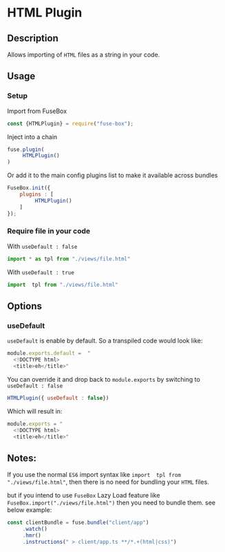 # HTML Plugin

## Description
Allows importing of `HTML` files as a string in your code.

## Usage

### Setup
Import from FuseBox

```js
const {HTMLPlugin} = require("fuse-box");
```

Inject into a chain

```js
fuse.plugin(
     HTMLPlugin()
)
```

Or add it to the main config plugins list to make it available across bundles

```js
FuseBox.init({
    plugins : [
         HTMLPlugin()
    ]
});
```

### Require file in your code
With `useDefault : false`

```js
import * as tpl from "./views/file.html"
```

With `useDefault : true`

```js
import  tpl from "./views/file.html"
```

## Options

### useDefault
`useDefault` is enable by default. So a transpiled code would look like:

```js
module.exports.default =  "
  <!DOCTYPE html>
  <title>eh</title>"
```

You can override it and drop back to `module.exports` by switching to `useDefault : false`

```js
HTMLPlugin({ useDefault : false})
```

Which will result in:

```js
module.exports = "
  <!DOCTYPE html>
  <title>eh</title>"
```

## Notes:
If you use the normal `ES6` import syntax  like `import  tpl from "./views/file.html"`, then there is no need for bundling your `HTML` files.

but if you intend to use `FuseBox` Lazy Load feature like `FuseBox.import("./views/file.html")` then you need to bundle them. see below example:

```js
const clientBundle = fuse.bundle("client/app")
     .watch()
     .hmr()
     .instructions(" > client/app.ts **/*.+(html|css)")
```
